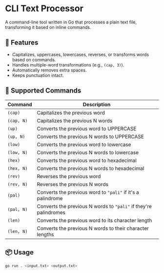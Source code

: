 # CLI Text Processor

A command-line tool written in Go that processes a plain text file, transforming it based on inline commands.

## 🚀 Features

- Capitalizes, uppercases, lowercases, reverses, or transforms words based on commands.
- Handles multiple-word transformations (e.g., `(cap, 3)`).
- Automatically removes extra spaces.
- Keeps punctuation intact.

## 🧠 Supported Commands

| Command     | Description                                                        |
|-------------|--------------------------------------------------------------------|
| `(cap)`     | Capitalizes the previous word                                      |
| `(cap, N)`  | Capitalizes the previous N words                                   |
| `(up)`      | Converts the previous word to UPPERCASE                            |
| `(up, N)`   | Converts the previous N words to UPPERCASE                         |
| `(low)`     | Converts the previous word to lowercase                            |
| `(low, N)`  | Converts the previous N words to lowercase                         |
| `(hex)`     | Converts the previous word to hexadecimal                          |
| `(hex, N)`  | Converts the previous N words to hexadecimal                       |
| `(rev)`     | Reverses the previous word                                         |
| `(rev, N)`  | Reverses the previous N words                                      |
| `(pal)`     | Converts the previous word to `"pali"` if it's a palindrome        |
| `(pal, N)`  | Converts the previous N words to `"pali"` if they're palindromes   |
| `(len)`     | Converts the previous word to its character length                 |
| `(len, N)`  | Converts the previous N words to their character lengths           |

## 📦 Usage

```bash
go run . <input.txt> <output.txt>
